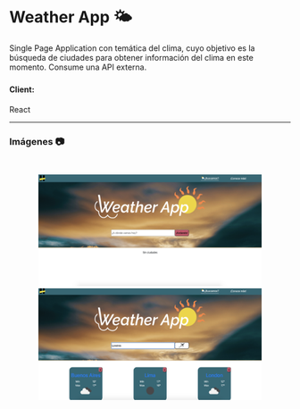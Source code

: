 # Weather App 🌤

Single Page Application con temática del clima, cuyo objetivo es la búsqueda de ciudades para obtener información del clima en este momento. Consume una API externa.

<h5>
<h4>Client:</h4> React <br>
<hr/>

<h3> Imágenes 📷 <h3><p align='center'><br>
<img src='./img/img1.png' alt="foto1" width="400" height="200">
<img src='./img/img2.png' alt="foto2" width="400" height="200">

